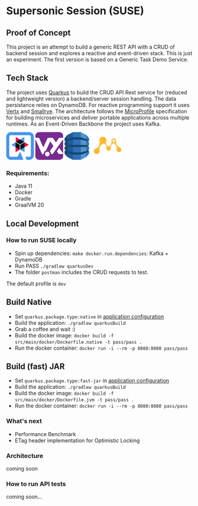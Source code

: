 # Supersonic Session (SUSE)
## Proof of Concept

This project is an attempt to build a generic REST API with a CRUD of backend session and explores a reactive and event-driven stack. 
This is just an experiment. The first version is based on a Generic Task Demo Service.

## Tech Stack

The project uses [Quarkus](https://quarkus.io/) to build the CRUD API Rest service for (reduced and lightweight version) a backend/server session handling. The data persistance relies on DynamoDB. For reactive programming support it uses [Vertx](https://vertx.io/) and [Smallrye](https://smallrye.io/). The architecture follows the [MicroProfile](https://projects.eclipse.org/projects/technology.microprofile) specification for building microservices and deliver portable applications across multiple runtimes.
As an Event-Driven Backbone the project uses Kafka.  

![](./documentation/images/quarkus.png) ![](./documentation/images/vertx.png) ![](./documentation/images/dynamodb.png) ![](./documentation/images/microprofile.png)

### Requirements:

- Java 11
- Docker
- Gradle
- GraalVM 20

## Local Development

### How to run SUSE locally
- Spin up dependencies: `make docker.run.dependencies`: Kafka + DynamoDB
- Run PASS `./gradlew quarkusDev`  
- The folder `postman` includes the CRUD requests to test.

The default profile is `dev`

## Build Native

- Set `quarkus.package.type:native` in [application configuration](./src/main/resources/application.yaml) 
- Build the application: `./gradlew quarkusBuild`
- Grab a coffee and wait :)
- Build the docker image: `docker build -f src/main/docker/Dockerfile.native -t pass/pass .`
- Run the docker container: `docker run -i --rm -p 8080:8080 pass/pass`

## Build (fast) JAR

- Set `quarkus.package.type:fast-jar` in [application configuration](./src/main/resources/application.yaml) 
- Build the application: `./gradlew quarkusBuild`
- Build the docker image: `docker build -f src/main/docker/Dockerfile.jvm -t pass/pass .`
- Run the docker container: `docker run -i --rm -p 8080:8080 pass/pass`

### What's next
- Performance Benchmark
- ETag header implementation for Optimistic Locking

### Architecture
coming soon

### How to run API tests
coming soon...
